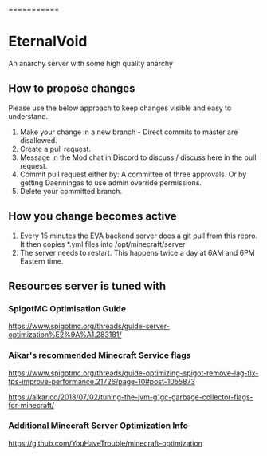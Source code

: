 ===========
# EternalVoid

An anarchy server with some high quality anarchy

## How to propose changes

Please use the below approach to keep changes visible and easy to understand.

1. Make your change in a new branch - Direct commits to master are disallowed.
2. Create a pull request.
3. Message in the Mod chat in Discord to discuss / discuss here in the pull request.
4. Commit pull request either by:
   A committee of three approvals.
   Or by getting Daenningas to use admin override permissions.
5. Delete your committed branch.

## How you change becomes active

1. Every 15 minutes the EVA backend server does a git pull from this repro. It then copies *.yml files into /opt/minecraft/server
2. The server needs to restart. This happens twice a day at 6AM and 6PM Eastern time.

## Resources server is tuned with

### SpigotMC Optimisation Guide

https://www.spigotmc.org/threads/guide-server-optimization%E2%9A%A1.283181/

### Aikar's recommended Minecraft Service flags

https://www.spigotmc.org/threads/guide-optimizing-spigot-remove-lag-fix-tps-improve-performance.21726/page-10#post-1055873

https://aikar.co/2018/07/02/tuning-the-jvm-g1gc-garbage-collector-flags-for-minecraft/

### Additional Minecraft Server Optimization Info

https://github.com/YouHaveTrouble/minecraft-optimization
